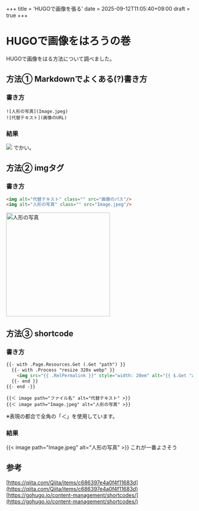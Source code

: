 +++
title = 'HUGOで画像を張る'
date = 2025-09-12T11:05:40+09:00
draft = true
+++

# HUGOで画像をはろうの巻
HUGOで画像をはる方法について調べました。

## 方法① Markdownでよくある(?)書き方
### 書き方
```
![人形の写真](Image.jpeg)
![代替テキスト](画像のURL)
```
### 結果
![](Image.jpeg)
でかい。

## 方法② imgタグ
### 書き方
```html
<img alt="代替テキスト" class="" src="画像のパス"/>
<img alt="人形の写真" class="" src="Image.jpeg"/>
```
<img alt="人形の写真" style="width:20em" src="Image.jpeg"/>



## 方法③ shortcode
### 書き方

```html
{{- with .Page.Resources.Get (.Get "path") }}
  {{- with .Process "resize 320x webp" }}
    <img src="{{ .RelPermalink }}" style="width: 20em" alt="{{ $.Get "alt" }}">
  {{- end }}
{{- end -}}
```

```
{{＜ image path="ファイル名" alt="代替テキスト" >}}
{{＜ image path="Image.jpeg" alt="人形の写真" >}}
```
※表現の都合で全角の「＜」を使用しています。

### 結果
{{< image path="Image.jpeg" alt="人形の写真" >}}
これが一番よさそう

## 参考
[https://qiita.com/Qiita/items/c686397e4a0f4f11683d](https://qiita.com/Qiita/items/c686397e4a0f4f11683d)
[https://gohugo.io/content-management/shortcodes/](https://gohugo.io/content-management/shortcodes/)